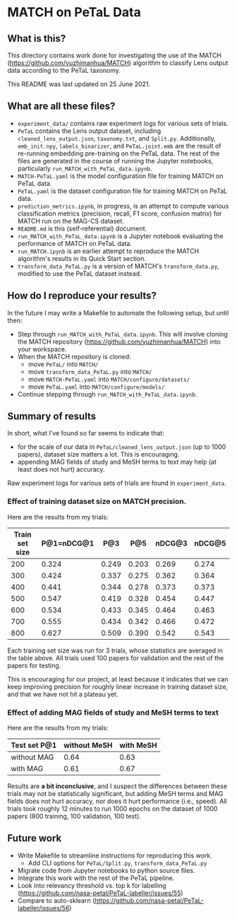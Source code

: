 # MATCH on PeTaL Data

## What is this?

This directory contains work done for investigating the use of the MATCH (https://github.com/yuzhimanhua/MATCH) algorithm to classify Lens output data according to the PeTaL taxonomy.

This README was last updated on 25 June 2021.

## What are all these files?

- `experiment_data/` contains raw experiment logs for various sets of trials.
- `PeTaL` contains the Lens output dataset, including `cleaned_lens_output.json`, `taxonomy.txt`, and `Split.py`. Additionally, `emb_init.npy`, `labels_binarizer`, and `PeTaL.joint.emb` are the result of re-running embedding pre-training on the PeTaL data. The rest of the files are generated in the course of running the Jupyter notebooks, particularly `run_MATCH_with_PeTaL_data.ipynb`.
- `MATCH-PeTaL.yaml` is the model configuration file for training MATCH on PeTaL data.
- `PeTaL.yaml` is the dataset configuration file for training MATCH on PeTaL data.
- `prediction_metrics.ipynb`, in progress, is an attempt to compute various classification metrics (precision, recall, F1 score, confusion matrix) for MATCH run on the MAG-CS dataset.
- `README.md` is this (self-referential) document.
- `run_MATCH_with_PeTaL_data.ipynb` is a Jupyter notebook evaluating the performance of MATCH on PeTaL data.
- `run_MATCH.ipynb` is an earlier attempt to reproduce the MATCH algorithm's results in its Quick Start section.
- `transform_data_PeTaL.py` is a version of MATCH's `transform_data.py`, modified to use the PeTaL dataset instead.

## How do I reproduce your results?

In the future I may write a Makefile to automate the following setup, but until then:

- Step through `run_MATCH_with_PeTaL_data.ipynb`. This will involve cloning the MATCH repository (https://github.com/yuzhimanhua/MATCH) into your workspace.
- When the MATCH repository is cloned:
  - move `PeTaL/` into `MATCH/`
  - move `transform_data_PeTaL.py` into `MATCH/`
  - move `MATCH-PeTaL.yaml` into `MATCH/configure/datasets/`
  - move `PeTaL.yaml` into `MATCH/configure/models/`
- Continue stepping through `run_MATCH_with_PeTaL_data.ipynb`.

## Summary of results

In short, what I've found so far seems to indicate that:
- for the scale of our data in `PeTaL/cleaned_lens_output.json` (up to 1000 papers), dataset size matters a lot. This is encouraging.
- appending MAG fields of study and MeSH terms to text may help (at least does not hurt) accuracy.

Raw experiment logs for various sets of trials are found in `experiment_data`.

### Effect of training dataset size on MATCH precision.

Here are the results from my trials:

| Train set size | P@1=nDCG@1 | P@3 | P@5 | nDCG@3 | nDCG@5 |
| --- | --- | --- | --- | --- | --- |
| 200 | 0.324 | 0.249 | 0.203 | 0.269 | 0.274 |
| 300 | 0.424 | 0.337 | 0.275 | 0.362 | 0.364 |
| 400 | 0.441 | 0.344 | 0.278 | 0.373 | 0.373 |
| 500 | 0.547 | 0.419 | 0.328 | 0.454 | 0.447 |
| 600 | 0.534 | 0.433 | 0.345 | 0.464 | 0.463 |
| 700 | 0.555 | 0.434 | 0.342 | 0.466 | 0.472 |
| 800 | 0.627 | 0.509 | 0.390 | 0.542 | 0.543 |

Each training set size was run for 3 trials, whose statistics are averaged in the table above. All trials used 100 papers for validation and the rest of the papers for testing.

This is encouraging for our project, at least because it indicates that we can keep improving precision for roughly linear increase in training dataset size, and that we have not hit a plateau yet. 

### Effect of adding MAG fields of study and MeSH terms to text

Here are the results from my trials:

| Test set P@1 | without MeSH | with MeSH |
| --- | --- | --- |
| without MAG | 0.64 | 0.63 |
| with MAG | 0.61 | 0.67 |

Results are **a bit inconclusive**, and I suspect the differences between these trials may not be statistically significant, but adding MeSH terms and MAG fields does not hurt accuracy, nor does it hurt performance (i.e., speed). All trials took roughly 12 minutes to run 1000 epochs on the dataset of 1000 papers (800 training, 100 validation, 100 test).

## Future work

- Write Makefile to streamline instructions for reproducing this work.
  - Add CLI options for `PeTaL/Split.py`, `transform_data_PeTaL.py`
- Migrate code from Jupyter notebooks to python source files.
- Integrate this work with the rest of the PeTaL pipeline.
- Look into relevancy threshold vs. top k for labelling (https://github.com/nasa-petal/PeTaL-labeller/issues/55)
- Compare to auto-sklearn (https://github.com/nasa-petal/PeTaL-labeller/issues/56)